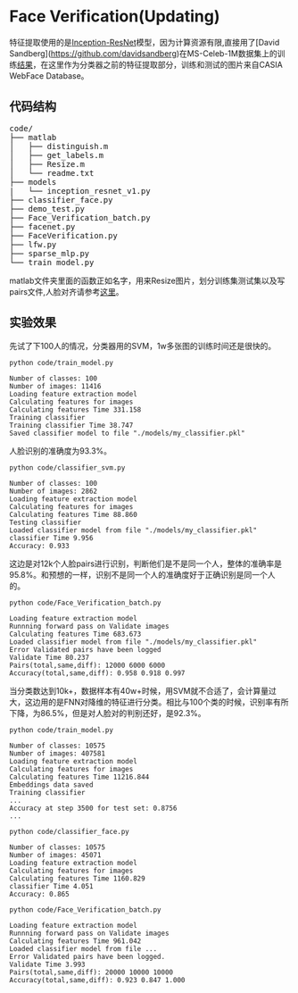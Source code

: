 # Face Verification(Updating)
特征提取使用的是[Inception-ResNet](http://arxiv.org/abs/1602.07261.)模型，因为计算资源有限,直接用了[David Sandberg](https://github.com/davidsandberg)在MS-Celeb-1M数据集上的训练[结果](https://drive.google.com/file/d/0B5MzpY9kBtDVZ2RpVDYwWmxoSUk/edit)，在这里作为分类器之前的特征提取部分，训练和测试的图片来自CASIA WebFace Database。

## 代码结构
<pre>
code/
├── matlab
│   ├── distinguish.m
│   ├── get_labels.m
│   ├── Resize.m
│   └── readme.txt
├── models
|   └── inception_resnet_v1.py
├── classifier_face.py
├── demo_test.py
├── Face_Verification_batch.py
├── facenet.py
├── FaceVerification.py
├── lfw.py
├── sparse_mlp.py
└── train_model.py
</pre>

matlab文件夹里面的函数正如名字，用来Resize图片，划分训练集测试集以及写pairs文件,人脸对齐请参考[这里](https://github.com/kpzhang93/MTCNN_face_detection_alignment)。

## 实验效果
先试了下100人的情况，分类器用的SVM，1w多张图的训练时间还是很快的。

`python code/train_model.py`

    Number of classes: 100
    Number of images: 11416
    Loading feature extraction model
    Calculating features for images
    Calculating features Time 331.158
    Training classifier
    Training classifier Time 38.747
    Saved classifier model to file "./models/my_classifier.pkl"
人脸识别的准确度为93.3%。

`python code/classifier_svm.py`

    Number of classes: 100
    Number of images: 2862
    Loading feature extraction model
    Calculating features for images
    Calculating features Time 88.860
    Testing classifier
    Loaded classifier model from file "./models/my_classifier.pkl"
    classifier Time 9.956
    Accuracy: 0.933
这边是对12k个人脸pairs进行识别，判断他们是不是同一个人，整体的准确率是95.8%。和预想的一样，识别不是同一个人的准确度好于正确识别是同一个人的。

`python code/Face_Verification_batch.py`

    Loading feature extraction model
    Runnning forward pass on Validate images
    Calculating features Time 683.673
    Loaded classifier model from file "./models/my_classifier.pkl"
    Error Validated pairs have been logged
    Validate Time 80.237
    Pairs(total,same,diff): 12000 6000 6000
    Accuracy(total,same,diff): 0.958 0.918 0.997

当分类数达到10k+，数据样本有40w+时候，用SVM就不合适了，会计算量过大，这边用的是FNN对降维的特征进行分类。相比与100个类的时候，识别率有所下降，为86.5%，但是对人脸对的判别还好，是92.3%。

`python code/train_model.py`

    Number of classes: 10575
    Number of images: 407581
    Loading feature extraction model
    Calculating features for images
    Calculating features Time 11216.844
    Embeddings data saved
    Training classifier
    ...
    Accuracy at step 3500 for test set: 0.8756
    ...

`python code/classifier_face.py`

    Number of classes: 10575
    Number of images: 45071
    Loading feature extraction model
    Calculating features for images
    Calculating features Time 1160.829
    classifier Time 4.051
    Accuracy: 0.865

`python code/Face_Verification_batch.py`

    Loading feature extraction model
    Runnning forward pass on Validate images
    Calculating features Time 961.042
    Loaded classifier model from file ...
    Error Validated pairs have been logged.
    Validate Time 3.993
    Pairs(total,same,diff): 20000 10000 10000
    Accuracy(total,same,diff): 0.923 0.847 1.000









